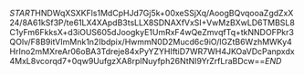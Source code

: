 $START$HNDWqXSXKFls1MdCpHJd7Gj5k+00xeSSjXq/AoogBQvqooaZgdZxX24/8A61kSf3P/te61LX4XApdB3tsLLX8SDNAXfVxSI+VwMzBXwLD6TMBSL8C1yFm6FkksX+d3iOUS605dJoogkyE1UmRxF4wQeZmvqfTq+tkNNDOFPkr3QOlv/F8B9itVImMnk1n2Ibdpix/HwmmN0D2Mucd6c9iO/lGZtB6WzhMWKy4HrIno2mMXreAr06oBA3Tdreje84xPyYZYHIftiD7WR7WH4JKOaVDcPanpxdx4MxL8vcorqd7+0qw9UufgzXA8rpINuyfph26NtNI9YrZrfLraBDcw==$END$
